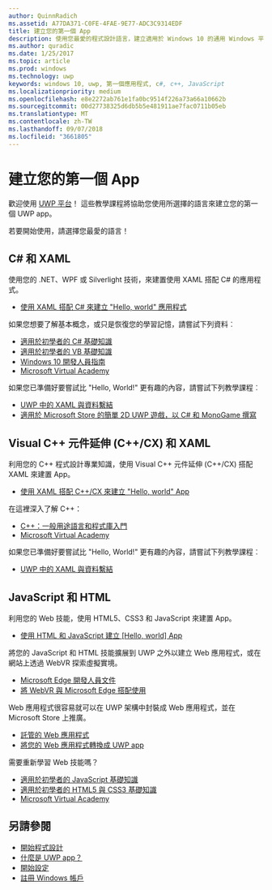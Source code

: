 ```yaml
---
author: QuinnRadich
ms.assetid: A77DA371-C0FE-4FAE-9E77-ADC3C9314EDF
title: 建立您的第一個 App
description: 使用您最愛的程式設計語言，建立適用於 Windows 10 的通用 Windows 平台 (UWP) 應用程式。
ms.author: quradic
ms.date: 1/25/2017
ms.topic: article
ms.prod: windows
ms.technology: uwp
keywords: windows 10, uwp, 第一個應用程式, c#, c++, JavaScript
ms.localizationpriority: medium
ms.openlocfilehash: e8e2272ab761e1fa0bc9514f226a73a66a10662b
ms.sourcegitcommit: 00d27738325d6db5b5e481911ae7fac0711b05eb
ms.translationtype: MT
ms.contentlocale: zh-TW
ms.lasthandoff: 09/07/2018
ms.locfileid: "3661805"
---
```

# <a name="create-your-first-app"></a>建立您的第一個 App

歡迎使用 [UWP 平台](universal-application-platform-guide.md)！ 這些教學課程將協助您使用所選擇的語言來建立您的第一個 UWP app。

若要開始使用，請選擇您最愛的語言！

## <a name="c-and-xaml"></a>C# 和 XAML

使用您的 .NET、WPF 或 Silverlight 技術，來建置使用 XAML 搭配 C# 的應用程式。

* [使用 XAML 搭配 C# 來建立 "Hello, world" 應用程式](create-a-hello-world-app-xaml-universal.md)

如果您想要了解基本概念，或只是恢復您的學習記憶，請嘗試下列資料︰

* [適用於初學者的 C# 基礎知識](https://go.microsoft.com/fwlink/?linkid=850801)
* [適用於初學者的 VB 基礎知識](https://go.microsoft.com/fwlink/?linkid=850802)
* [Windows 10 開發人員指南](https://go.microsoft.com/fwlink/?linkid=850804)
* [Microsoft Virtual Academy](http://www.microsoftvirtualacademy.com/)

如果您已準備好要嘗試比 "Hello, World!" 更有趣的內容，請嘗試下列教學課程︰

* [UWP 中的 XAML 與資料繫結](xaml-basics-intro.md)
* [適用於 Microsoft Store 的簡單 2D UWP 遊戲，以 C# 和 MonoGame 撰寫](get-started-tutorial-game-mg2d.md)


## <a name="visual-c-component-extensions-ccx-and-xaml"></a>Visual C++ 元件延伸 (C++/CX) 和 XAML

利用您的 C++ 程式設計專業知識，使用 Visual C++ 元件延伸 (C++/CX) 搭配 XAML 來建置 App。

* [使用 XAML 搭配 C++/CX 來建立 "Hello, world" App](create-a-basic-windows-10-app-in-cpp.md)

在這裡深入了解 C++：

* [C++：一般用途語言和程式庫入門](http://www.microsoftvirtualacademy.com/training-courses/c-a-general-purpose-language-and-library-jump-start)
* [Microsoft Virtual Academy](http://go.microsoft.com/fwlink/p/?LinkID=389916)

如果您已準備好要嘗試比 "Hello, World!" 更有趣的內容，請嘗試下列教學課程︰

* [UWP 中的 XAML 與資料繫結](xaml-basics-intro.md)

## <a name="javascript-and-html"></a>JavaScript 和 HTML

利用您的 Web 技能，使用 HTML5、CSS3 和 JavaScript 來建置 App。

* [使用 HTML 和 JavaScript 建立 [Hello, world] App](create-a-hello-world-app-js-uwp.md)

將您的 JavaScript 和 HTML 技能擴展到 UWP 之外以建立 Web 應用程式，或在網站上透過 WebVR 探索虛擬實境。

* [Microsoft Edge 開發人員文件](https://docs.microsoft.com/microsoft-edge/)
* [將 WebVR 與 Microsoft Edge 搭配使用](https://docs.microsoft.com/en-us/microsoft-edge/webvr/)

Web 應用程式很容易就可以在 UWP 架構中封裝成 Web 應用程式，並在 Microsoft Store 上推廣。

* [託管的 Web 應用程式](https://developer.microsoft.com/windows/bridges/hosted-web-apps)
* [將您的 Web 應用程式轉換成 UWP app](../porting/hwa-create-windows.md)

需要重新學習 Web 技能嗎？

* [適用於初學者的 JavaScript 基礎知識](http://www.microsoftvirtualacademy.com/training-courses/javascript-fundamentals-for-absolute-beginners)
* [適用於初學者的 HTML5 與 CSS3 基礎知識](http://www.microsoftvirtualacademy.com/training-courses/html5-css3-fundamentals-development-for-absolute-beginners)
* [Microsoft Virtual Academy](http://go.microsoft.com/fwlink/p/?LinkID=389916)

## <a name="see-also"></a>另請參閱

* [開始程式設計](create-uwp-apps.md)
* [什麼是 UWP app？](universal-application-platform-guide.md)
* [開始設定](get-set-up.md)
* [註冊 Windows 帳戶](sign-up.md)
